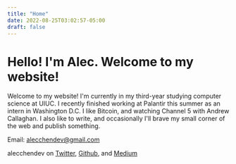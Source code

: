 ```yaml
---
title: "Home"
date: 2022-08-25T03:02:57-05:00
draft: false
---
```


# Hello! I'm Alec. Welcome to my website!

Welcome to my website! I'm currently in my third-year studying computer science at UIUC. I recently finished working at Palantir this summer as an intern in Washington D.C. I like Bitcoin, and watching Channel 5 with Andrew Callaghan. I also like to write, and occasionally I'll brave my small corner of the web and publish something.

Email: [alecchendev@gmail.com](mailto:alecchendev@gmail.com)

alecchendev on
<a href="https://twitter.com/alecchendev" target="_blank">Twitter</a>,
<a href="https://github.com/alecchendev" target="_blank">Github</a>, and
<a href="https://alecchendev.medium.com/" target="_blank">Medium</a>